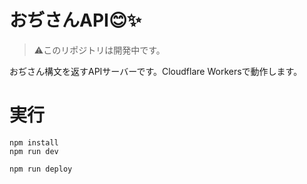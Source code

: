 # おぢさんAPI😊✨
> ⚠️このリポジトリは開発中です。

おぢさん構文を返すAPIサーバーです。Cloudflare Workersで動作します。

# 実行
```
npm install
npm run dev
```

```
npm run deploy
```
